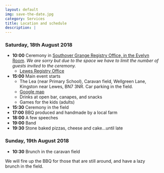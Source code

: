 ```yaml
---
layout: default
img: save-the-date.jpg 
category: Services
title: Location and schedule
description: |
---
```

### Saturday, 18th August 2018

- **10:00** Ceremony in [Southover Grange Registry Office, in the Evelyn Room](/registry.pdf). *We are sorry but due to the space we have to limit the number of guests invited to the ceremony.*  
    - [Lewes Registry Office](https://www.eastsussex.gov.uk/community/registration/offices/lewes/)
- **15:00** Main event starts
  - The Lea (near Primary School), Caravan field, Wellgreen Lane, Kingston near Lewes, BN7 3NR. Car parking in the field.
  - [Google map](https://goo.gl/maps/KNiHoRGrGYF2)
  - Drinks at open bar, canapes, and snacks
  - Games for the kids (adults)
- **15:30** Ceremony in the field
- **17:00** BBQ produced and handmade by a local farm 
- **18:00** A few speeches
- **19:00** Band 
- **19:30** Stone baked pizzas, cheese and cake...until late

### Sunday, 19th August 2018
- **10:30** Brunch in the caravan field  

We will fire up the BBQ for those that are still around, and have a lazy brunch in the field.
